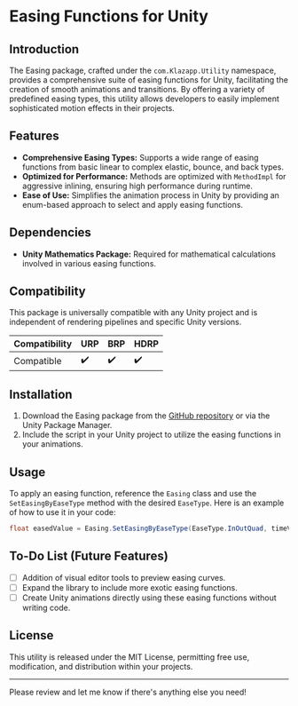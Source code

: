 # Easing Functions for Unity

## Introduction

The Easing package, crafted under the `com.Klazapp.Utility` namespace, provides a comprehensive suite of easing functions for Unity, facilitating the creation of smooth animations and transitions. By offering a variety of predefined easing types, this utility allows developers to easily implement sophisticated motion effects in their projects.

## Features

- **Comprehensive Easing Types:** Supports a wide range of easing functions from basic linear to complex elastic, bounce, and back types.
- **Optimized for Performance:** Methods are optimized with `MethodImpl` for aggressive inlining, ensuring high performance during runtime.
- **Ease of Use:** Simplifies the animation process in Unity by providing an enum-based approach to select and apply easing functions.

## Dependencies

- **Unity Mathematics Package:** Required for mathematical calculations involved in various easing functions.

## Compatibility

This package is universally compatible with any Unity project and is independent of rendering pipelines and specific Unity versions.

| Compatibility | URP | BRP | HDRP |
|---------------|-----|-----|------|
| Compatible    | ✔️   | ✔️   | ✔️    |

## Installation

1. Download the Easing package from the [GitHub repository](https://github.com/klazapp/Unity-Easing-Public.git) or via the Unity Package Manager.
2. Include the script in your Unity project to utilize the easing functions in your animations.

## Usage

To apply an easing function, reference the `Easing` class and use the `SetEasingByEaseType` method with the desired `EaseType`. Here is an example of how to use it in your code:

```csharp
float easedValue = Easing.SetEasingByEaseType(EaseType.InOutQuad, timeValue);
```

## To-Do List (Future Features)

- [ ] Addition of visual editor tools to preview easing curves.
- [ ] Expand the library to include more exotic easing functions.
- [ ] Create Unity animations directly using these easing functions without writing code.

## License

This utility is released under the MIT License, permitting free use, modification, and distribution within your projects.

---

Please review and let me know if there's anything else you need!
